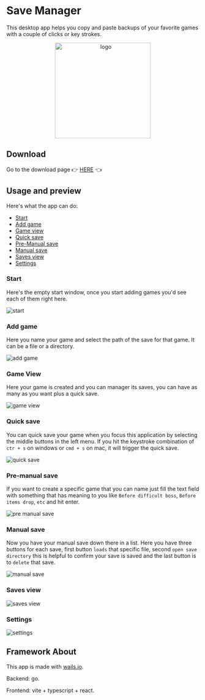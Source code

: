 # Save Manager

This desktop app helps you copy and paste backups of your favorite games
with a couple of clicks or key strokes.

<p align="center">
    <img alt="logo" src="build/appicon.png" width="250" />
</p>

## Download

Go to the download page
👉 [HERE](https://github.com/cabaalexander/save-manager/releases) 👈

## Usage and preview

Here's what the app can do:

- [Start](#start)
- [Add game](#add-game)
- [Game view](#game-view)
- [Quick save](#quick-save)
- [Pre-Manual save](#pre-manual-save)
- [Manual save](#manual-save)
- [Saves view](#saves-view)
- [Settings](#settings)

### Start

Here's the empty start window, once you start adding games
you'd see each of them right here.

![start](/imgs/start.png)

### Add game

Here you name your game and select the path of the save for that game.
It can be a file or a directory.

![add game](/imgs/add-game.png)

### Game View

Here your game is created and you can manager its saves, you can have as many as you want
plus a quick save.

![game view](/imgs/game-view.png)

### Quick save

You can quick save your game when you focus this application by selecting the middle buttons in the
left menu. If you hit the keystroke combination of `ctr + s` on windows or `cmd + s` on mac, it
will trigger the quick save.

![quick save](/imgs/quick-save.png)

### Pre-manual save

If you want to create a specific game that you can name just fill the text field with something
that has meaning to you like `Before difficult boss`, `Before items drop`, `etc` and hit enter.

![pre manual save](/imgs/pre-manual-save.png)

### Manual save

Now you have your manual save down there in a list. Here you have three buttons for
each save, first button `loads` that specific file, second `open save directory`
this is helpful to confirm your save is saved and the last button is to `delete` that save.

![manual save](/imgs/manual-save.png)

### Saves view

![saves view](/imgs/saves-view.png)

### Settings

![settings](/imgs/settings.png)

## Framework About

This app is made with [wails.io](https://wails.io).

Backend: go.

Frontend: vite + typescript + react.
